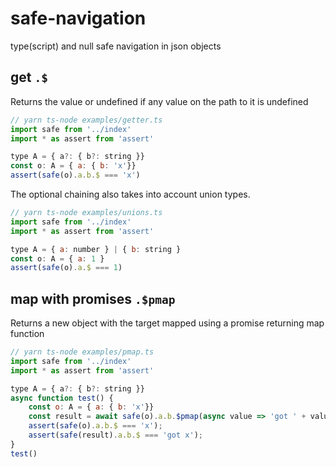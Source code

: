 # safe-navigation

type(script) and null safe navigation in json objects 

## get `.$`

Returns the value or undefined if any value on the path to it is undefined

```js
// yarn ts-node examples/getter.ts
import safe from '../index'
import * as assert from 'assert'

type A = { a?: { b?: string }}
const o: A = { a: { b: 'x'}}
assert(safe(o).a.b.$ === 'x')

```

The optional chaining also takes into account union types.

```js
// yarn ts-node examples/unions.ts
import safe from '../index'
import * as assert from 'assert'

type A = { a: number } | { b: string }
const o: A = { a: 1 }
assert(safe(o).a.$ === 1)

```

## map with promises `.$pmap`

Returns a new object with the target mapped using a promise returning map function

```js
// yarn ts-node examples/pmap.ts
import safe from '../index'
import * as assert from 'assert'

type A = { a?: { b?: string }}
async function test() {
    const o: A = { a: { b: 'x'}}
    const result = await safe(o).a.b.$pmap(async value => 'got ' + value)
    assert(safe(o).a.b.$ === 'x');
    assert(safe(result).a.b.$ === 'got x');
}
test()

```



